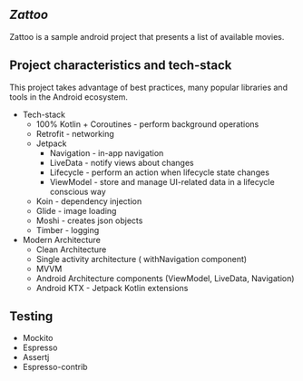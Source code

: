 ## _Zattoo_
Zattoo is a sample android project that presents a list of available movies.

## Project characteristics and tech-stack
This project takes advantage of best practices, many popular libraries and tools in the Android ecosystem.
- Tech-stack
    - 100% Kotlin + Coroutines - perform background operations
    - Retrofit - networking
    - Jetpack
        - Navigation - in-app navigation
        - LiveData - notify views about changes
        - Lifecycle - perform an action when lifecycle state changes
        - ViewModel - store and manage UI-related data in a lifecycle conscious way
    - Koin - dependency injection
    - Glide  - image loading
    - Moshi - creates json objects
    - Timber - logging
- Modern Architecture
     - Clean Architecture
    - Single activity architecture ( withNavigation component)
    - MVVM
    - Android Architecture components (ViewModel, LiveData, Navigation)
    - Android KTX - Jetpack Kotlin extensions

## Testing
- Mockito
- Espresso
- Assertj
- Espresso-contrib
